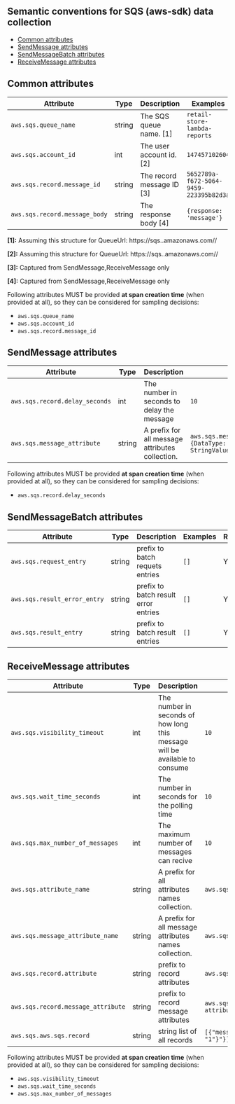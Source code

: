 ## Semantic conventions for SQS (aws-sdk) data collection

<!-- toc -->

- [Common attributes](#common-attributes)
- [SendMessage attributes](#sendmessage-attributes)
- [SendMessageBatch attributes](#sendmessagebatch-attributes)
- [ReceiveMessage attributes](#receivemessage-attributes)

<!-- tocstop -->

## Common attributes

<!-- semconv aws.sqs -->
| Attribute  | Type | Description  | Examples  | Required |
|---|---|---|---|---|
| `aws.sqs.queue_name` | string | The SQS queue name. [1] | `retail-store-lambda-reports` | Yes |
| `aws.sqs.account_id` | int | The user account id. [2] | `147457102604` | Yes |
| `aws.sqs.record.message_id` | string | The record message ID [3] | `5652789a-f672-5064-9459-223395b82d3a` | Yes |
| `aws.sqs.record.message_body` | string | The response body [4] | `{response: 'message'}` | Yes |

**[1]:** Assuming this structure for QueueUrl: https://sqs.<region>.amazonaws.com/<accountId>/<queueName>

**[2]:** Assuming this structure for QueueUrl: https://sqs.<region>.amazonaws.com/<accountId>/<queueName>

**[3]:** Captured from SendMessage,ReceiveMessage only

**[4]:** Captured from SendMessage,ReceiveMessage only

Following attributes MUST be provided **at span creation time** (when provided at all), so they can be considered for sampling decisions:

* `aws.sqs.queue_name`
* `aws.sqs.account_id`
* `aws.sqs.record.message_id`
<!-- endsemconv -->

## SendMessage attributes

<!-- semconv aws.sqs.send_message -->
| Attribute  | Type | Description  | Examples  | Required |
|---|---|---|---|---|
| `aws.sqs.record.delay_seconds` | int | The number in seconds to delay the message | `10` | Yes |
| `aws.sqs.message_attribute` | string | A prefix for all message attributes collection. | `aws.sqs.message_attribute.Title={DataType: 'String', StringValue: 'The Whistler'}` | Yes |

Following attributes MUST be provided **at span creation time** (when provided at all), so they can be considered for sampling decisions:

* `aws.sqs.record.delay_seconds`
<!-- endsemconv -->

## SendMessageBatch attributes

<!-- semconv aws.sqs.send_message_batch -->
| Attribute  | Type | Description  | Examples  | Required |
|---|---|---|---|---|
| `aws.sqs.request_entry` | string | prefix to batch requets entries | `[]` | Yes |
| `aws.sqs.result_error_entry` | string | prefix to batch result error entries | `[]` | Yes |
| `aws.sqs.result_entry` | string | prefix to batch result entries | `[]` | Yes |
<!-- endsemconv -->

## ReceiveMessage attributes

<!-- semconv aws.sqs.receive_message -->
| Attribute  | Type | Description  | Examples  | Required |
|---|---|---|---|---|
| `aws.sqs.visibility_timeout` | int | The number in seconds of how long this message will be available to consume | `10` | Yes |
| `aws.sqs.wait_time_seconds` | int | The number in seconds for the polling time | `10` | Yes |
| `aws.sqs.max_number_of_messages` | int | The maximum number of messages can recive | `10` | Yes |
| `aws.sqs.attribute_name` | string | A prefix for all attributes names collection. | `aws.sqs.attribute_name.attr=name` | Yes |
| `aws.sqs.message_attribute_name` | string | A prefix for all message attributes names collection. | `aws.sqs.message_attribute_name.attr=name` | Yes |
| `aws.sqs.record.attribute` | string | prefix to record attributes | `aws.sqs.record.attribute.key=attribute` | Yes |
| `aws.sqs.record.message_attribute` | string | prefix to record message attributes | `aws.sqs.record.message_attribute.key='message attribute'` | Yes |
| `aws.sqs.aws.sqs.record` | string | string list of all records | `[{"message_body": "{"cart": {"12341234": "1"}"}]` | Yes |

Following attributes MUST be provided **at span creation time** (when provided at all), so they can be considered for sampling decisions:

* `aws.sqs.visibility_timeout`
* `aws.sqs.wait_time_seconds`
* `aws.sqs.max_number_of_messages`
<!-- endsemconv -->
